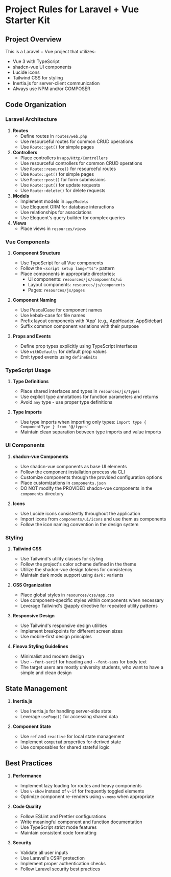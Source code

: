 # Project Rules for Laravel + Vue Starter Kit

## Project Overview

This is a Laravel + Vue project that utilizes:

- Vue 3 with TypeScript
- shadcn-vue UI components
- Lucide icons
- Tailwind CSS for styling
- Inertia.js for server-client communication
- Always use NPM and/or COMPOSER

## Code Organization

### Laravel Architecture

1. **Routes**
    - Define routes in `routes/web.php`
    - Use resourceful routes for common CRUD operations
    - Use `Route::get()` for simple pages
2. **Controllers**
    - Place controllers in `app/Http/Controllers`
    - Use resourceful controllers for common CRUD operations
    - Use `Route::resource()` for resourceful routes
    - Use `Route::get()` for simple pages
    - Use `Route::post()` for form submissions
    - Use `Route::put()` for update requests
    - Use `Route::delete()` for delete requests
3. **Models**
    - Implement models in `app/Models`
    - Use Eloquent ORM for database interactions
    - Use relationships for associations
    - Use Eloquent's query builder for complex queries
4. **Views**
    - Place views in `resources/views`

### Vue Components

1. **Component Structure**

    - Use TypeScript for all Vue components
    - Follow the `<script setup lang="ts">` pattern
    - Place components in appropriate directories:
        - UI components: `resources/js/components/ui`
        - Layout components: `resources/js/components`
        - Pages: `resources/js/pages`

2. **Component Naming**

    - Use PascalCase for component names
    - Use kebab-case for file names
    - Prefix layout components with 'App' (e.g., AppHeader, AppSidebar)
    - Suffix common component variations with their purpose

3. **Props and Events**
    - Define prop types explicitly using TypeScript interfaces
    - Use `withDefaults` for default prop values
    - Emit typed events using `defineEmits`

### TypeScript Usage

1. **Type Definitions**

    - Place shared interfaces and types in `resources/js/types`
    - Use explicit type annotations for function parameters and returns
    - Avoid `any` type - use proper type definitions

2. **Type Imports**
    - Use type imports when importing only types: `import type { ComponentType } from '@/types'`
    - Maintain clean separation between type imports and value imports

### UI Components

1. **shadcn-vue Components**

    - Use shadcn-vue components as base UI elements
    - Follow the component installation process via CLI
    - Customize components through the provided configuration options
    - Place customizations in `components.json`
    - DO NOT modify the PROVIDED shadcn-vue components in the `components` directory

2. **Icons**
    - Use Lucide icons consistently throughout the application
    - Import icons from `components/ui/icons` and use them as components
    - Follow the icon naming convention in the design system

### Styling

1. **Tailwind CSS**

    - Use Tailwind's utility classes for styling
    - Follow the project's color scheme defined in the theme
    - Utilize the shadcn-vue design tokens for consistency
    - Maintain dark mode support using `dark:` variants

2. **CSS Organization**

    - Place global styles in `resources/css/app.css`
    - Use component-specific styles within components when necessary
    - Leverage Tailwind's @apply directive for repeated utility patterns

3. **Responsive Design**

    - Use Tailwind's responsive design utilities
    - Implement breakpoints for different screen sizes
    - Use mobile-first design principles

4. **Finova Styling Guidelines**
    - Minimalist and modern design
    - Use `--font-serif` for heading and `--font-sans` for body text
    - The target users are mostly university students, who want to have a simple and clean design

## State Management

1. **Inertia.js**

    - Use Inertia.js for handling server-side state
    - Leverage `usePage()` for accessing shared data

2. **Component State**
    - Use `ref` and `reactive` for local state management
    - Implement `computed` properties for derived state
    - Use composables for shared stateful logic

## Best Practices

1. **Performance**

    - Implement lazy loading for routes and heavy components
    - Use `v-show` instead of `v-if` for frequently toggled elements
    - Optimize component re-renders using `v-memo` when appropriate

2. **Code Quality**

    - Follow ESLint and Prettier configurations
    - Write meaningful component and function documentation
    - Use TypeScript strict mode features
    - Maintain consistent code formatting

3. **Security**
    - Validate all user inputs
    - Use Laravel's CSRF protection
    - Implement proper authentication checks
    - Follow Laravel security best practices
